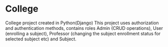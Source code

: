 # College
College project created in Python(Django)
This project uses authorization and authentication methods, contains roles Admin (CRUD operations), User (enrolling a subject), Professor (changing the subject enrollment status for selected subject etc) and Subject.


